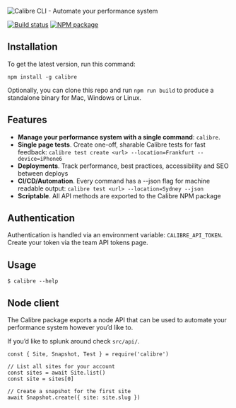 ![Calibre CLI - Automate your performance system](https://user-images.githubusercontent.com/924/33245064-93ef3f98-d356-11e7-8048-a8446100356c.png)

[![Build status](https://badge.buildkite.com/5e41ea8c42fa868fc2c41c063e742d5350de1daabd99acd636.svg)](https://buildkite.com/calibre/terminal-cli)
[![NPM package](https://img.shields.io/npm/v/calibre.svg)](https://www.npmjs.com/package/calibre)

## Installation

To get the latest version, run this command:

```
npm install -g calibre
```

Optionally, you can clone this repo and run `npm run build` to produce a standalone binary for Mac, Windows or Linux.

## Features

* **Manage your performance system with a single command**: `calibre`.
* **Single page tests**. Create one-off, sharable Calibre tests for fast feedback: `calibre test create <url> --location=Frankfurt --device=iPhone6`
* **Deployments**. Track performance, best practices, accessibility and SEO between deploys
* **CI/CD/Automation**. Every command has a --json flag for machine readable output: `calibre test <url> --location=Sydney --json`
* **Scriptable**. All API methods are exported to the Calibre NPM package

## Authentication

Authentication is handled via an environment variable: `CALIBRE_API_TOKEN`. Create your token via the team API tokens page.

## Usage

```
$ calibre --help
```

## Node client

The Calibre package exports a node API that can be used to automate your performance system however you’d like to.

If you’d like to splunk around check `src/api/`.

```
const { Site, Snapshot, Test } = require('calibre')

// List all sites for your account
const sites = await Site.list()
const site = sites[0]

// Create a snapshot for the first site
await Snapshot.create({ site: site.slug })
```
